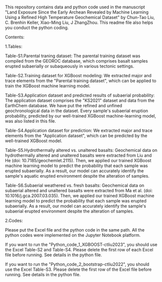 This repository contains data and python code used in the manuscript "Land Exposure Since the Early Archean Revealed by Machine Learning Using a Refined High Temperature Geochemical Dataset" by Chun-Tao Liu, C. Brenhin Keller, Xiao-Ming Liu, J ZhangZhou. This readme file also helps you conduct the python coding.

Contents:

1.Tables:

Table-S1.Parental traning dataset: The parental training dataset was compiled from the GEOROC database, which comprises basalt samples erupted subaerially or subaqueously in various tectonic settings.

Table-S2.Training dataset for XGBoost modeling: We extracted major and trace elements from the "Parental training dataset", which can be applied to train the XGBoost machine learning model.

Table-S3.Application dataset and predicted results of subaerial probability: The application dataset comprises the "KS2021" dataset and data from the EarthChem database. We have put the refined and unfined geochronological data in the dataset. Every sample's subaerial eruption probability, predicted by our well-trained XGBoost machine-learning model, was also listed in this file.

Table-S4.Application dataset for prediction: We extracted major and trace elements from the "Application dataset", which can be predicted by the well-trained XGBoost model.

Table-S5.Hydrothermally altered vs. unaltered basalts: Geochemical data on hydrothermally altered and unaltered basalts were extracted from Liu and He (doi: 10.7185/geochemlet.2115). Then, we applied our trained XGBoost machine learning model to predict the probability that each sample was erupted subaerially. As a result, our model can accurately identify the sample's aquatic erupted environment despite the alteration of samples.

Table-S6.Subaerial weathered vs. fresh basalts: Geochemical data on subaerial altered and unaltered basalts were extracted from Ma et al. (doi: 10.1016/j.gca.2007.03.035). Then, we applied our trained XGBoost machine learning model to predict the probability that each sample was erupted subaerially. As a result, our model can accurately identify the sample's subaerial erupted environment despite the alteration of samples.

2.Codes:

Please put the Excel file and the python code in the same path.
All the python codes were implemented on the Jupyter Notebook platform.

If you want to run the "Python_code_1_XGBOOST-ctliu2023", you should use the Excel Table-S2 and Table-S4.
Please delete the first row of each Excel file before running. See details in the python file.

If you want to run the "Python_code_2_bootstrap-ctliu2022", you should use the Excel Table-S3.
Please delete the first row of the Excel file before running. See details in the python file.

